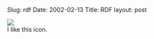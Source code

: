 Slug: rdf
Date: 2002-02-13
Title: RDF
layout: post

<a href="http://www.w3.org/RDF/"><img border="0" class="at-xid-6a010534988cd3970b0120a55cdc4d970b" src="http://steveivy.typepad.com/.a/6a010534988cd3970b0120a55cdc4d970b-pi" /></a><br />I like this icon.
